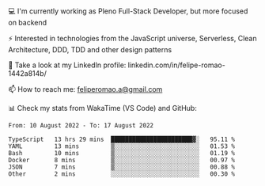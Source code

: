 💻 I'm currently working as Pleno Full-Stack Developer, but more focused on backend

⚡ Interested in technologies from the JavaScript universe, Serverless, Clean Architecture, DDD, TDD and other design patterns

👥 Take a look at my LinkedIn profile: linkedin.com/in/felipe-romao-1442a814b/

📫 How to reach me: feliperomao.a@gmail.com

📊 Check my stats from WakaTime (VS Code) and GitHub:

<!--START_SECTION:waka-->

```text
From: 10 August 2022 - To: 17 August 2022

TypeScript   13 hrs 29 mins  ███████████████████████▓░   95.11 %
YAML         13 mins         ▒░░░░░░░░░░░░░░░░░░░░░░░░   01.53 %
Bash         10 mins         ▒░░░░░░░░░░░░░░░░░░░░░░░░   01.19 %
Docker       8 mins          ▒░░░░░░░░░░░░░░░░░░░░░░░░   00.97 %
JSON         7 mins          ▒░░░░░░░░░░░░░░░░░░░░░░░░   00.88 %
Other        2 mins          ░░░░░░░░░░░░░░░░░░░░░░░░░   00.30 %
```

<!--END_SECTION:waka-->
